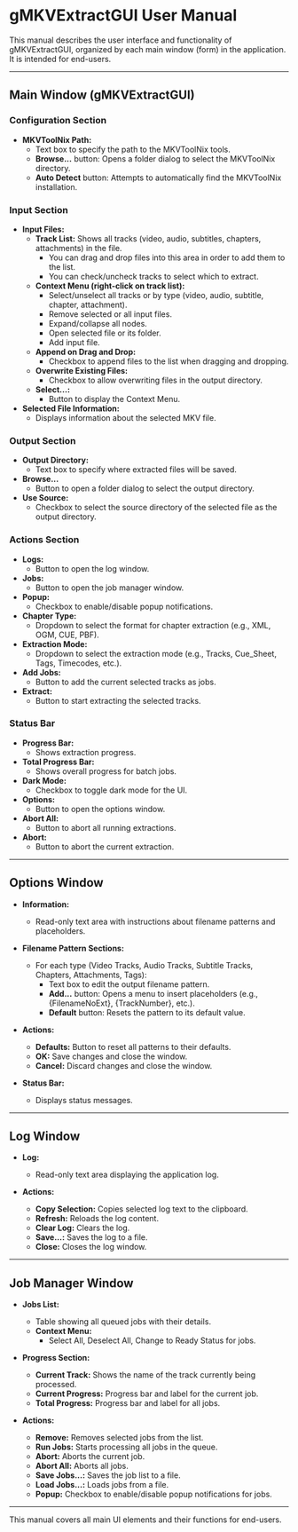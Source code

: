 # gMKVExtractGUI User Manual

This manual describes the user interface and functionality of gMKVExtractGUI, organized by each main window (form) in the application. It is intended for end-users.

---

## Main Window (gMKVExtractGUI)

### Configuration Section
- **MKVToolNix Path:**
  - Text box to specify the path to the MKVToolNix tools.
  - **Browse...** button: Opens a folder dialog to select the MKVToolNix directory.
  - **Auto Detect** button: Attempts to automatically find the MKVToolNix installation.

### Input Section
- **Input Files:**
  - **Track List:** Shows all tracks (video, audio, subtitles, chapters, attachments) in the file. 
    - You can drag and drop files into this area in order to add them to the list.
    - You can check/uncheck tracks to select which to extract.    
  - **Context Menu (right-click on track list):**
    - Select/unselect all tracks or by type (video, audio, subtitle, chapter, attachment).
    - Remove selected or all input files.
    - Expand/collapse all nodes.
    - Open selected file or its folder.
    - Add input file.
  - **Append on Drag and Drop:**
    - Checkbox to append files to the list when dragging and dropping.
  - **Overwrite Existing Files:**
    - Checkbox to allow overwriting files in the output directory.
  - **Select...:**
    - Button to display the Context Menu.
- **Selected File Information:**
  - Displays information about the selected MKV file.

### Output Section
- **Output Directory:**
  - Text box to specify where extracted files will be saved.
- **Browse...**
  - Button to open a folder dialog to select the output directory.
- **Use Source:**
  - Checkbox to select the source directory of the selected file as the output directory.

### Actions Section
- **Logs:**
  - Button to open the log window.
- **Jobs:**
  - Button to open the job manager window.
- **Popup:**
  - Checkbox to enable/disable popup notifications.
- **Chapter Type:**
  - Dropdown to select the format for chapter extraction (e.g., XML, OGM, CUE, PBF).
- **Extraction Mode:**
  - Dropdown to select the extraction mode (e.g., Tracks, Cue_Sheet, Tags, Timecodes, etc.).
- **Add Jobs:**
  - Button to add the current selected tracks as jobs.
- **Extract:**
  - Button to start extracting the selected tracks.

### Status Bar
- **Progress Bar:**
  - Shows extraction progress.
- **Total Progress Bar:**
  - Shows overall progress for batch jobs.
- **Dark Mode:**
  - Checkbox to toggle dark mode for the UI.
- **Options:**
  - Button to open the options window.
- **Abort All:**
  - Button to abort all running extractions.
- **Abort:**
  - Button to abort the current extraction.

---

## Options Window

- **Information:**
  - Read-only text area with instructions about filename patterns and placeholders.

- **Filename Pattern Sections:**
  - For each type (Video Tracks, Audio Tracks, Subtitle Tracks, Chapters, Attachments, Tags):
    - Text box to edit the output filename pattern.
    - **Add...** button: Opens a menu to insert placeholders (e.g., {FilenameNoExt}, {TrackNumber}, etc.).
    - **Default** button: Resets the pattern to its default value.

- **Actions:**
  - **Defaults:** Button to reset all patterns to their defaults.
  - **OK:** Save changes and close the window.
  - **Cancel:** Discard changes and close the window.

- **Status Bar:**
  - Displays status messages.

---

## Log Window

- **Log:**
  - Read-only text area displaying the application log.

- **Actions:**
  - **Copy Selection:** Copies selected log text to the clipboard.
  - **Refresh:** Reloads the log content.
  - **Clear Log:** Clears the log.
  - **Save...:** Saves the log to a file.
  - **Close:** Closes the log window.

---

## Job Manager Window

- **Jobs List:**
  - Table showing all queued jobs with their details.
  - **Context Menu:**
    - Select All, Deselect All, Change to Ready Status for jobs.

- **Progress Section:**
  - **Current Track:** Shows the name of the track currently being processed.
  - **Current Progress:** Progress bar and label for the current job.
  - **Total Progress:** Progress bar and label for all jobs.

- **Actions:**
  - **Remove:** Removes selected jobs from the list.
  - **Run Jobs:** Starts processing all jobs in the queue.
  - **Abort:** Aborts the current job.
  - **Abort All:** Aborts all jobs.
  - **Save Jobs...:** Saves the job list to a file.
  - **Load Jobs...:** Loads jobs from a file.
  - **Popup:** Checkbox to enable/disable popup notifications for jobs.

---


This manual covers all main UI elements and their functions for end-users.
